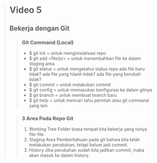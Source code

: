 ># **Video 5**
>## **Bekerja dengan Git**
> 
>>### **Git Command (Local)**
>> - $ git init = untuk menginisialisasi repo
>> - $ git add <file(s)> = untuk menambahkan file ke dalam staging area
>> - $ git status = untuk mengetahui status repo ada file baru tidak? ada file yang hilanh tidak? ada file yang berubah tidak?
>> - $ git commit = untuk melakukan commit
>> - $ git config = untuk memasukan konfigurasi ke dalam gitnya
>> - $ git branch = untuk membuat branch baru
>> - $ git help = untuk mencari tahu perintah atau git command yang lain
>
>>### **3 Area Pada Repo Git**
>> 1. Working Tree
>> Folder biasa tempat kita bekerja yang isinya file-file.
>> 2. Staging Area
>> Pemberitahuan pada git bahwa kita telah melakukan perubahan, tetapi belum jadi commit.
>> 3. History
>> Jika perubahan sudah kita jadikan commit, maka akan masuk ke dalam history.
>
>>
